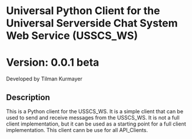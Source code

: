 # Universal Python Client for the Universal Serverside Chat System Web Service (USSCS_WS)
# Version: 0.0.1 beta
Developed by Tilman Kurmayer

## Description
This is a Python client for the USSCS_WS. It is a simple client that can be used to send and receive messages from the USSCS_WS. It is not a full client implementation, but it can be used as a starting point for a full client implementation.
This client cann be use for all API_Clients.